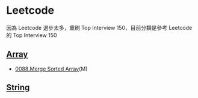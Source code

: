 # Leetcode
因為 Leetcode 退步太多，重刷 Top Interview 150，目前分類是參考 Leetcode 的 Top Interview 150

## [Array](./Array/)
- [0088.Merge Sorted Array](./Array_String/0088-Merge_Sorted_Array.cpp)(M)

## [String](./String/)